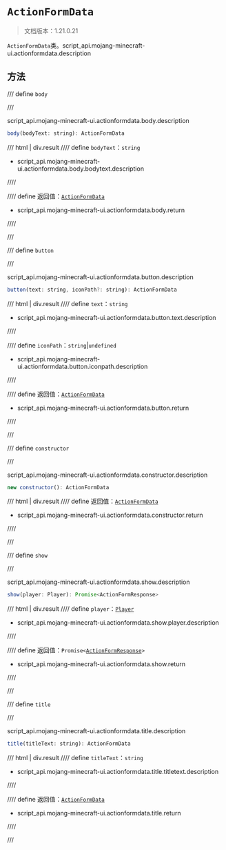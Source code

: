 # `ActionFormData`

> 文档版本：1.21.0.21

`ActionFormData`类。script_api.mojang-minecraft-ui.actionformdata.description

## 方法

/// define
`body`


///

script_api.mojang-minecraft-ui.actionformdata.body.description

```js
body(bodyText: string): ActionFormData
```

/// html | div.result
//// define
`bodyText`：`string`

- script_api.mojang-minecraft-ui.actionformdata.body.bodytext.description


////

//// define
返回值：[`ActionFormData`](./actionformdata.md)

- script_api.mojang-minecraft-ui.actionformdata.body.return


////

///


/// define
`button`


///

script_api.mojang-minecraft-ui.actionformdata.button.description

```js
button(text: string, iconPath?: string): ActionFormData
```

/// html | div.result
//// define
`text`：`string`

- script_api.mojang-minecraft-ui.actionformdata.button.text.description


////

//// define
`iconPath`：`string`|`undefined`

- script_api.mojang-minecraft-ui.actionformdata.button.iconpath.description


////

//// define
返回值：[`ActionFormData`](./actionformdata.md)

- script_api.mojang-minecraft-ui.actionformdata.button.return


////

///


/// define
`constructor`


///

script_api.mojang-minecraft-ui.actionformdata.constructor.description

```js
new constructor(): ActionFormData
```

/// html | div.result
//// define
返回值：[`ActionFormData`](./actionformdata.md)

- script_api.mojang-minecraft-ui.actionformdata.constructor.return


////

///


/// define
`show`


///

script_api.mojang-minecraft-ui.actionformdata.show.description

```js
show(player: Player): Promise<ActionFormResponse>
```

/// html | div.result
//// define
`player`：[`Player`](../../server/0.1.0/player.md)

- script_api.mojang-minecraft-ui.actionformdata.show.player.description


////

//// define
返回值：<code>Promise&lt;<a href="../actionformresponse/">ActionFormResponse</a>&gt;</code>

- script_api.mojang-minecraft-ui.actionformdata.show.return


////

///


/// define
`title`


///

script_api.mojang-minecraft-ui.actionformdata.title.description

```js
title(titleText: string): ActionFormData
```

/// html | div.result
//// define
`titleText`：`string`

- script_api.mojang-minecraft-ui.actionformdata.title.titletext.description


////

//// define
返回值：[`ActionFormData`](./actionformdata.md)

- script_api.mojang-minecraft-ui.actionformdata.title.return


////

///

